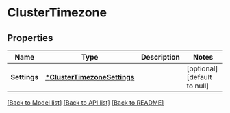 # ClusterTimezone

## Properties
Name | Type | Description | Notes
------------ | ------------- | ------------- | -------------
**Settings** | [***ClusterTimezoneSettings**](ClusterTimezoneSettings.md) |  | [optional] [default to null]

[[Back to Model list]](../README.md#documentation-for-models) [[Back to API list]](../README.md#documentation-for-api-endpoints) [[Back to README]](../README.md)


